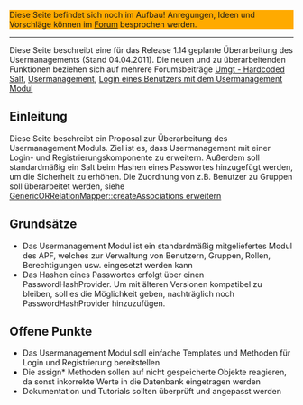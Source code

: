 <div style="background-color: #FFAA00;">


Diese Seite befindet sich noch im Aufbau! Anregungen, Ideen und
Vorschläge können im
[Forum](http://forum.adventure-php-framework.org/de/viewtopic.php?f=10&t=673)
besprochen werden.

</div>

------------------------------------------------------------------------

Diese Seite beschreibt eine für das Release 1.14 geplante Überarbeitung
des Usermanagements (Stand 04.04.2011). Die neuen und zu überarbeitenden
Funktionen beziehen sich auf mehrere Forumsbeiträge [Umgt - Hardcoded
Salt](http://forum.adventure-php-framework.org/de/viewtopic.php?f=10&t=581),
[Usermanagement](http://forum.adventure-php-framework.org/de/viewtopic.php?f=5&t=97),
[Login eines Benutzers mit dem Usermanagement
Modul](http://forum.adventure-php-framework.org/de/viewtopic.php?f=6&t=134)

## Einleitung

Diese Seite beschreibt ein Proposal zur Überarbeitung des Usermanagement
Moduls. Ziel ist es, dass Usermanagement mit einer Login- und
Registrierungskomponente zu erweitern. Außerdem soll standardmäßig ein
Salt beim Hashen eines Passwortes hinzugefügt werden, um die Sicherheit
zu erhöhen. Die Zuordnung von z.B. Benutzer zu Gruppen soll überarbeitet
werden, siehe [GenericORRelationMapper::createAssociations
erweitern](http://forum.adventure-php-framework.org/de/viewtopic.php?f=7&t=663#p6684)

## Grundsätze

-   Das Usermanagement Modul ist ein standardmäßig mitgeliefertes Modul
    des APF, welches zur Verwaltung von Benutzern, Gruppen, Rollen,
    Berechtigungen usw. eingesetzt werden kann
-   Das Hashen eines Passwortes erfolgt über einen PasswordHashProvider.
    Um mit älteren Versionen kompatibel zu bleiben, soll es die
    Möglichkeit geben, nachträglich noch PasswordHashProvider
    hinzuzufügen.

## Offene Punkte

-   Das Usermanagement Modul soll einfache Templates und Methoden für
    Login und Registrierung bereitstellen
-   Die assign\* Methoden sollen auf nicht gespeicherte Objekte
    reagieren, da sonst inkorrekte Werte in die Datenbank eingetragen
    werden
-   Dokumentation und Tutorials sollten überprüft und angepasst werden